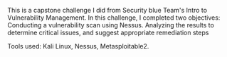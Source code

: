 This is a capstone challenge I did from Security blue Team's Intro to Vulnerability Management.
In this challenge, I completed two objectives:
    Conducting a vulnerability scan using Nessus.
    Analyzing the results to determine critical issues, and suggest appropriate remediation steps
    
Tools used:
Kali Linux,
Nessus,
Metasploitable2.

